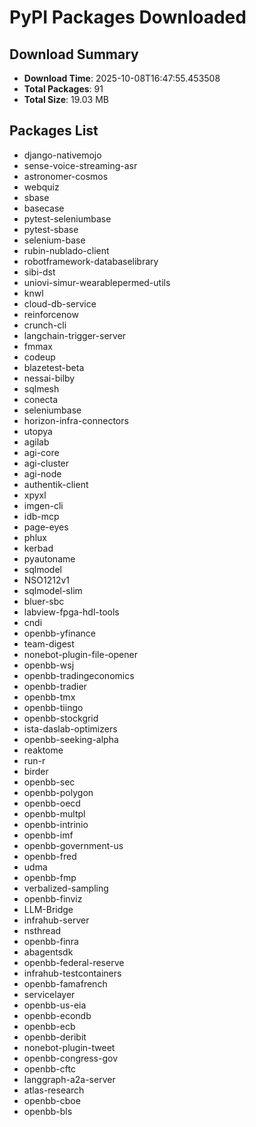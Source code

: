 # PyPI Packages Downloaded

## Download Summary
- **Download Time**: 2025-10-08T16:47:55.453508
- **Total Packages**: 91
- **Total Size**: 19.03 MB

## Packages List
- django-nativemojo
- sense-voice-streaming-asr
- astronomer-cosmos
- webquiz
- sbase
- basecase
- pytest-seleniumbase
- pytest-sbase
- selenium-base
- rubin-nublado-client
- robotframework-databaselibrary
- sibi-dst
- uniovi-simur-wearablepermed-utils
- knwl
- cloud-db-service
- reinforcenow
- crunch-cli
- langchain-trigger-server
- fmmax
- codeup
- blazetest-beta
- nessai-bilby
- sqlmesh
- conecta
- seleniumbase
- horizon-infra-connectors
- utopya
- agilab
- agi-core
- agi-cluster
- agi-node
- authentik-client
- xpyxl
- imgen-cli
- idb-mcp
- page-eyes
- phlux
- kerbad
- pyautoname
- sqlmodel
- NSO1212v1
- sqlmodel-slim
- bluer-sbc
- labview-fpga-hdl-tools
- cndi
- openbb-yfinance
- team-digest
- nonebot-plugin-file-opener
- openbb-wsj
- openbb-tradingeconomics
- openbb-tradier
- openbb-tmx
- openbb-tiingo
- openbb-stockgrid
- ista-daslab-optimizers
- openbb-seeking-alpha
- reaktome
- run-r
- birder
- openbb-sec
- openbb-polygon
- openbb-oecd
- openbb-multpl
- openbb-intrinio
- openbb-imf
- openbb-government-us
- openbb-fred
- udma
- openbb-fmp
- verbalized-sampling
- openbb-finviz
- LLM-Bridge
- infrahub-server
- nsthread
- openbb-finra
- abagentsdk
- openbb-federal-reserve
- infrahub-testcontainers
- openbb-famafrench
- servicelayer
- openbb-us-eia
- openbb-econdb
- openbb-ecb
- openbb-deribit
- nonebot-plugin-tweet
- openbb-congress-gov
- openbb-cftc
- langgraph-a2a-server
- atlas-research
- openbb-cboe
- openbb-bls
